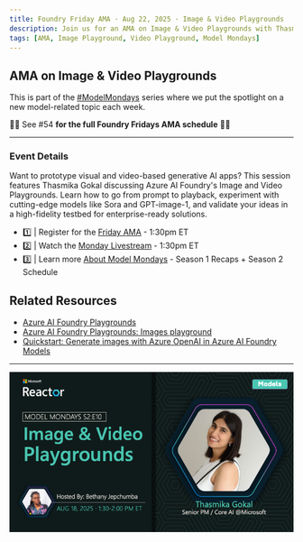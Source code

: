 ```yaml
---
title: Foundry Friday AMA · Aug 22, 2025 · Image & Video Playgrounds
description: Join us for an AMA on Image & Video Playgrounds with Thasmika Gokal.
tags: [AMA, Image Playground, Video Playground, Model Mondays]
---
```


## AMA on Image & Video Playgrounds

This is part of the [#ModelMondays](https://aka.ms/model-mondays) series where we put the spotlight on a new model-related topic each week.

🌟🌟 See #54 **for the full Foundry Fridays AMA schedule** 🌟🌟

---

### Event Details
Want to prototype visual and video-based generative AI apps? This session features Thasmika Gokal discussing Azure AI Foundry's Image and Video Playgrounds. Learn how to go from prompt to playback, experiment with cutting-edge models like Sora and GPT-image-1, and validate your ideas in a high-fidelity testbed for enterprise-ready solutions.

- 1️⃣ | Register for the [Friday AMA](https://discord.gg/azureaifoundry?event=1382864122902745228) - 1:30pm ET
- 2️⃣ | Watch the [Monday Livestream](https://developer.microsoft.com/en-us/reactor/events/26129/) - 1:30pm ET
- 3️⃣ | Learn more [About Model Mondays](https://aka.ms/model-mondays) - Season 1 Recaps + Season 2 Schedule

## Related Resources

- [Azure AI Foundry Playgrounds](https://learn.microsoft.com/en-us/azure/ai-foundry/concepts/concept-playgrounds#video-playground)
- [Azure AI Foundry Playgrounds: Images playground](https://learn.microsoft.com/en-us/azure/ai-foundry/concepts/concept-playgrounds#images-playground)
- [Quickstart: Generate images with Azure OpenAI in Azure AI Foundry Models](https://learn.microsoft.com/en-us/azure/ai-foundry/openai/dall-e-quickstart)

---

![Banner](../img/S2-E10.png)

